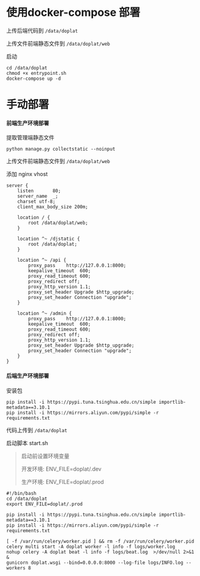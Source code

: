 # 使用docker-compose 部署

上传后端代码到 `/data/doplat`

上传文件前端静态文件到 `/data/doplat/web`

启动

```
cd /data/doplat
chmod +x entrypoint.sh
docker-compose up -d
```



# 手动部署

#### 前端生产环境部署

提取管理端静态文件

```
python manage.py collectstatic --noinput
```

上传文件前端静态文件到 `/data/doplat/web`

添加 nginx vhost

```
server {
    listen       80;
    server_name  _;
    charset utf-8;
    client_max_body_size 200m;

    location / {
        root /data/doplat/web;
    }

    location ^~ /djstatic {
        root /data/doplat;
    }

    location ^~ /api {
        proxy_pass    http://127.0.0.1:8000;
        keepalive_timeout  600;
        proxy_read_timeout 600;
        proxy_redirect off;
        proxy_http_version 1.1;
        proxy_set_header Upgrade $http_upgrade;
        proxy_set_header Connection "upgrade";
    }

    location ^~ /admin {
        proxy_pass    http://127.0.0.1:8000;
        keepalive_timeout  600;
        proxy_read_timeout 600;
        proxy_redirect off;
        proxy_http_version 1.1;
        proxy_set_header Upgrade $http_upgrade;
        proxy_set_header Connection "upgrade";
    }
}
```



#### 后端生产环境部署

安装包

```
pip install -i https://pypi.tuna.tsinghua.edu.cn/simple importlib-metadata==3.10.1
pip install -i https://mirrors.aliyun.com/pypi/simple -r requirements.txt
```

代码上传到 `/data/doplat`

启动脚本 start.sh

> 启动前设置环境变量
>
> 开发环境: ENV_FILE=doplat/.dev
>
> 生产环境: ENV_FILE=doplat/.prod

```shell
#!/bin/bash
cd /data/doplat
export ENV_FILE=doplat/.prod

pip install -i https://pypi.tuna.tsinghua.edu.cn/simple importlib-metadata==3.10.1
pip install -i https://mirrors.aliyun.com/pypi/simple -r requirements.txt

[ -f /var/run/celery/worker.pid ] && rm -f /var/run/celery/worker.pid
celery multi start -A doplat worker -l info -f logs/worker.log
nohup celery -A doplat beat -l info -f logs/beat.log  >/dev/null 2>&1 &
gunicorn doplat.wsgi --bind=0.0.0.0:8000 --log-file logs/INFO.log --workers 8
```

